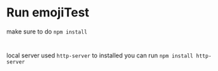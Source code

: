 # Run emojiTest

 make sure to do `npm install`
 #
 local server used `http-server` to installed you can run
 `npm install http-server`
